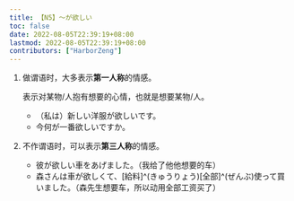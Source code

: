 ```yaml
---
title: 【N5】～が欲しい
toc: false
date: 2022-08-05T22:39:19+08:00
lastmod: 2022-08-05T22:39:19+08:00
contributors: ["HarborZeng"]
---
```


1. 做谓语时，大多表示**第一人称**的情感。

    表示对某物/人抱有想要的心情，也就是想要某物/人。

    - （私は）新しい洋服が欲しいです。
    - 今何が一番欲しいですか。

2. 不作谓语时，可以表示**第三人称**的情感。

    - 彼が欲しい車をあげました。（我给了他他想要的车）
    - 森さんは車が欲しくて、[給料]^(きゅうりょう)[全部]^(ぜんぶ)使って買いました。（森先生想要车，所以动用全部工资买了）

